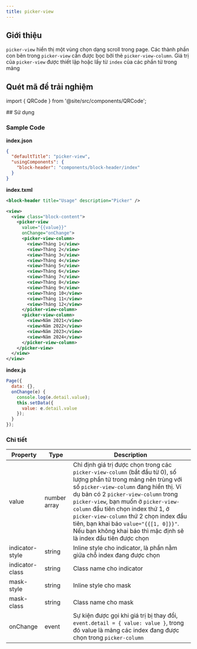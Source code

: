 ```yaml
---
title: picker-view
---
```


## Giới thiệu

`picker-view` hiển thị một vùng chọn dạng scroll trong page. Các thành phần con bên trong `picker-view` cần được bọc bởi thẻ `picker-view-column`. Giá trị của `picker-view` được thiết lập hoặc lấy từ `index` của các phần tử trong mảng

## Quét mã để trải nghiệm

import { QRCode } from '@site/src/components/QRCode';

<QRCode page="pages/component/basic/picker-view/index" />
## Sử dụng

### Sample Code

**index.json**

```json
{
  "defaultTitle": "picker-view",
  "usingComponents": {
    "block-header": "components/block-header/index"
  }
}
```

**index.txml**

```xml
<block-header title="Usage" description="Picker" />

<view>
  <view class="block-content">
    <picker-view
      value="{{value}}"
      onChange="onChange">
      <picker-view-column>
        <view>Tháng 1</view>
        <view>Tháng 2</view>
        <view>Tháng 3</view>
        <view>Tháng 4</view>
        <view>Tháng 5</view>
        <view>Tháng 6</view>
        <view>Tháng 7</view>
        <view>Tháng 8</view>
        <view>Tháng 9</view>
        <view>Tháng 10</view>
        <view>Tháng 11</view>
        <view>Tháng 12</view>
      </picker-view-column>
      <picker-view-column>
        <view>Năm 2021</view>
        <view>Năm 2022</view>
        <view>Năm 2023</view>
        <view>Năm 2024</view>
      </picker-view-column>
    </picker-view>
  </view>
</view>
```

**index.js**

```js
Page({
  data: {},
  onChange(e) {
    console.log(e.detail.value);
    this.setData({
      value: e.detail.value
    });
  }
});
```

### Chi tiết

| Property        | Type         | Description                                                                                                                                                                                                                                                                                                                                                                                                                                  |
| --------------- | ------------ | -------------------------------------------------------------------------------------------------------------------------------------------------------------------------------------------------------------------------------------------------------------------------------------------------------------------------------------------------------------------------------------------------------------------------------------------- |
| value           | number array | Chỉ định giá trị được chọn trong các `picker-view-column` (bắt đầu từ 0), số lượng phần tử trong mảng nên trùng với số `picker-view-column` đang hiển thị. Ví dụ bản có 2 `picker-view-column` trong `picker-view`, bạn muốn ở `picker-view-column` đầu tiên chọn index thứ 1, ở `picker-view-column` thứ 2 chọn index đầu tiên, bạn khai báo `value="{{[1, 0]}}"`.<br /> Nếu bạn không khai báo thì mặc định sẽ là index đầu tiên được chọn |
| indicator-style | string       | Inline style cho indicator, là phần nằm giữa chỗ index đang được chọn                                                                                                                                                                                                                                                                                                                                                                        |
| indicator-class | string       | Class name cho indicator                                                                                                                                                                                                                                                                                                                                                                                                                     |
| mask-style      | string       | Inline style cho mask                                                                                                                                                                                                                                                                                                                                                                                                                        |
| mask-class      | string       | Class name cho mask                                                                                                                                                                                                                                                                                                                                                                                                                          |
| onChange        | event        | Sự kiện được gọi khi giá trị bị thay đổi, `event.detail = { value: value }`, trong đó value là mảng các index đang được chọn trong `picker-column`                                                                                                                                                                                                                                                                                           |
